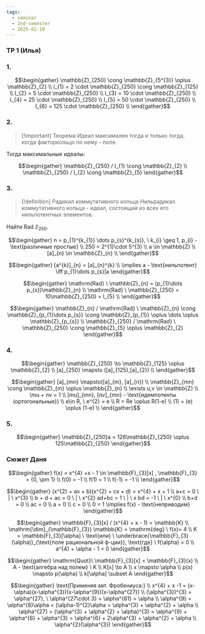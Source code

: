```yaml
---
tags:
  - seminar
  - 2nd-semester
  - 2025-02-19
---
```


### ТР 1 (Илья)

### 1.

$$\begin{gather}
\mathbb{Z}_{250} \cong \mathbb{Z}_{5^{3}} \oplus \mathbb{Z}_{2} \\
I_{1} = 2 \cdot \mathbb{Z}_{250} \cong  \mathbb{Z}_{125} \\
I_{2} = 5 \cdot \mathbb{Z}_{250} \\
I_{3} = 10 \cdot \mathbb{Z}_{250} \\
I_{4} = 25 \cdot \mathbb{Z}_{250} \\
I_{5} = 50 \cdot \mathbb{Z}_{250} \\
I_{6} = 125 \cdot \mathbb{Z}_{250} \\
\end{gather}$$

### 2.

> [!important] Теорема
> Идеал максимален тогда и только тогда, когда факторкольцо по нему - поле.

Тогда максимальные идеалы:

$$\begin{gather}
\mathbb{Z}_{250} / I_{1} \cong \mathbb{Z}_{2} \\
\mathbb{Z}_{250} / I_{2} \cong \mathbb{Z}_{5}
\end{gather}$$

### 3.

> [!definition] Радикал коммутативного кольца
> Нильрадикал коммутативного кольца - идеал, состоящий из всех его нильпотентных элементов.

Найти $\mathrm{Rad} \ \mathbb{Z}_{250}$.

$$\begin{gather}
n = p_{1}^{k_{1}} \dots p_{s}^{k_{s}}, \ k_{i} \geq 1, p_{i} - \text{различные простые} \\
250 = 2^{1}\cdot 5^{3} \\
a \in \mathbb{Z} \\
[a]_{n} \in \mathbb{Z}_{n} \\
\end{gather}$$

$$\begin{gather}
[a^{k}]_{n} = [a]_{n}^{k} \\
\implies a - \text{нильпотент} \iff p_{1}\dots p_{s}|a
\end{gather}$$

$$\begin{gather}
\mathrm{Rad} \ \mathbb{Z}_{n} = (p_{1}\dots p_{s})\mathbb{Z}_{n} \\
\mathrm{Rad} \ \mathbb{Z}_{250} = 10\mathbb{Z}_{250} = I_{5} \\
\end{gather}$$

$$\begin{gather}
\mathbb{Z}_{n} / \mathrm{Rad} \ \mathbb{Z}_{n} \cong \mathbb{Z}_{p_{1}\dots p_{s}} \cong \mathbb{Z}_{p_{1}} \oplus  \dots \oplus \mathbb{Z}_{p_{s}} \\
\mathbb{Z}_{250} / \mathrm{Rad} \ \mathbb{Z}_{250} \cong  \mathbb{Z}_{5} \oplus \mathbb{Z}_{2}
\end{gather}$$

### 4. 

$$\begin{gather}
\mathbb{Z}_{250} \to \mathbb{Z}_{125} \oplus \mathbb{Z}_{2} \\
[a]_{250} \mapsto ([a]_{125},[a]_{2}) \\
\end{gather}$$

$$\begin{gather}
[a]_{mn} \mapsto([a]_{m}, [a]_{n}) \\
\mathbb{Z}_{mn} \cong \mathbb{Z}_{m} \oplus \mathbb{Z}_{n} \\
\exists u,v \in \mathbb{Z} \\
\mu + nv = 1 \\
[mu]_{mn}, [nv]_{mn} - \text{идемпотенты (ортогональные)} \\
e\in R, \ e^{2} = e \\
R = Re \oplus  R(1-e) \\
(1) = (e) \oplus (1-e) \\
\end{gather}$$

### 5.

$$\begin{gather}
\mathbb{Z}_{250}a = 126\mathbb{Z}_{250} \oplus 125\mathbb{Z}_{250}
\end{gather}$$

### Сюжет Даня

$$\begin{gather}
f(x) = x^{4} +x - 1 \in \mathbb{F}_{3}[x] , \mathbb{F}_{3} = {0, \pm 1} \\
f(0) = -1 \\
f(1) = 1 \\
f(-1) = -1 \\
\end{gather}$$

$$\begin{gather}
(x^{2} + ax + b)(x^{2} + cx + d) = x^{4} + x + 1 \\
a+c = 0 \ | \ x^{3} \\
b + d + ac = 0 \ | \ x^{2}
ad+bc = 1 \ | \ x
bd = -1 \ | \ x^{0} \\
b+d = 0 \\
ac = 0 \\
a = 0 \\
c = 0 \\
0 = 1 \implies f(x) - \text{неприводим}
\end{gather}$$

$$\begin{gather}
\mathbb{F}_{3}[x] / (x^{4} + x - 1) = \mathbb{K} \\ \mathrm{\dim}_{\mathbb{F}_{3}} \mathbb{K} = \mathrm{deg} \ f(x)= 4 \\
K = \mathbb{F}_{3}[\alpha] \ \text{или} \ \underbrace{\mathbb{F}_{3}(\alpha)}_{\text{поле рациональной ф-ции}}, \text{где} \ f(\alpha) = 0 \\
a^{4} + \alpha - 1 = 0
\end{gather}$$

$$\begin{gather}
\mathrm{Quot}\ \mathbb{F}_{3}[x] = \mathbb{F}_{3}(x) \\
A - \text{алгебра над полем} \ K \\
K[x] \to A \\
x \mapsto \alpha \\
p(x) \mapsto p(\alpha) \\
k[\alpha] \subset A
\end{gather}$$

$$\begin{gather}
\text{Применяя авт. Фробениуса:} \\
x^{4} + x -1 = (x-\alpha)(x-\alpha^{3})(x-\alpha^{9})(x-\alpha^{27}) \\
(\alpha^{3})^{3} = \alpha^{27}, \ \alpha^{27\cdot 3} = \alpha^{81} = \alpha \\
\alpha^{9} = \alpha^{8}\alpha = (\alpha-1)^{2}\alpha = \alpha^{3} + \alpha^{2} + \alpha \\
\alpha^{27} = (\alpha^{3} + \alpha^{2} + \alpha)^{3} = \alpha^{9} + \alpha^{6} + \alpha^{3} = \alpha^{6} + 2\alpha^{3} + \alpha^{2} + \alpha \\
\alpha^{2}(\alpha^{3})
\end{gather}$$